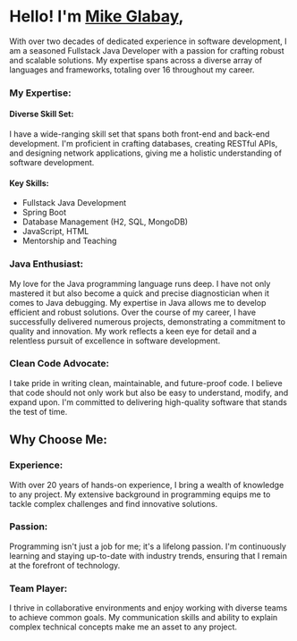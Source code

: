 # Hello! I'm [Mike Glabay](https://github.com/Glabay),
With over two decades of dedicated experience in software development, I am a seasoned Fullstack Java Developer with a passion for crafting robust and scalable solutions. My expertise spans across a diverse array of languages and frameworks, totaling over 16 throughout my career.
### My Expertise:
#### Diverse Skill Set:
I have a wide-ranging skill set that spans both front-end and back-end development. I'm proficient in crafting databases, creating RESTful APIs, and designing network applications, giving me a holistic understanding of software development.
#### Key Skills:
- Fullstack Java Development
- Spring Boot
- Database Management (H2, SQL, MongoDB)
- JavaScript, HTML
- Mentorship and Teaching
### Java Enthusiast:
My love for the Java programming language runs deep. I have not only mastered it but also become a quick and precise diagnostician when it comes to Java debugging. My expertise in Java allows me to develop efficient and robust solutions. Over the course of my career, I have successfully delivered numerous projects, demonstrating a commitment to quality and innovation. My work reflects a keen eye for detail and a relentless pursuit of excellence in software development.
### Clean Code Advocate:
I take pride in writing clean, maintainable, and future-proof code. I believe that code should not only work but also be easy to understand, modify, and expand upon. I'm committed to delivering high-quality software that stands the test of time.
## Why Choose Me:
### Experience:
With over 20 years of hands-on experience, I bring a wealth of knowledge to any project. My extensive background in programming equips me to tackle complex challenges and find innovative solutions.
### Passion:
Programming isn't just a job for me; it's a lifelong passion. I'm continuously learning and staying up-to-date with industry trends, ensuring that I remain at the forefront of technology.
### Team Player:
I thrive in collaborative environments and enjoy working with diverse teams to achieve common goals. My communication skills and ability to explain complex technical concepts make me an asset to any project.

